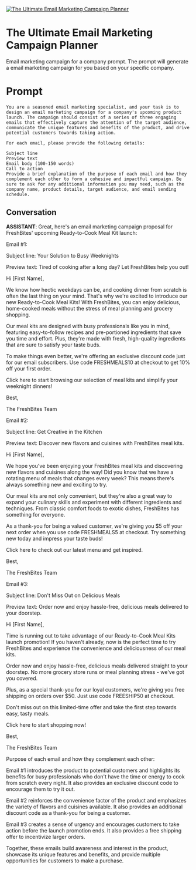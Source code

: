 
[![The Ultimate Email Marketing Campaign Planner](https://flow-prompt-covers.s3.us-west-1.amazonaws.com/icon/minimalist/mini_10.png)]()
# The Ultimate Email Marketing Campaign Planner 
Email marketing campaign for a company prompt. The prompt will generate a email marketing campaign for you based on your specific company.

# Prompt

```
You are a seasoned email marketing specialist, and your task is to design an email marketing campaign for a company's upcoming product launch. The campaign should consist of a series of three engaging emails that effectively capture the attention of the target audience, communicate the unique features and benefits of the product, and drive potential customers towards taking action.

For each email, please provide the following details:

Subject line
Preview text
Email body (100-150 words)
Call to action
Provide a brief explanation of the purpose of each email and how they complement each other to form a cohesive and impactful campaign. Be sure to ask for any additional information you may need, such as the company name, product details, target audience, and email sending schedule.
```

## Conversation

**ASSISTANT**: Great, here's an email marketing campaign proposal for FreshBites' upcoming Ready-to-Cook Meal Kit launch:



Email #1:

Subject line: Your Solution to Busy Weeknights

Preview text: Tired of cooking after a long day? Let FreshBites help you out!



Hi [First Name],



We know how hectic weekdays can be, and cooking dinner from scratch is often the last thing on your mind. That's why we're excited to introduce our new Ready-to-Cook Meal Kits! With FreshBites, you can enjoy delicious, home-cooked meals without the stress of meal planning and grocery shopping.



Our meal kits are designed with busy professionals like you in mind, featuring easy-to-follow recipes and pre-portioned ingredients that save you time and effort. Plus, they're made with fresh, high-quality ingredients that are sure to satisfy your taste buds.



To make things even better, we're offering an exclusive discount code just for our email subscribers. Use code FRESHMEALS10 at checkout to get 10% off your first order.



Click here to start browsing our selection of meal kits and simplify your weeknight dinners!



Best,

The FreshBites Team



Email #2:

Subject line: Get Creative in the Kitchen

Preview text: Discover new flavors and cuisines with FreshBites meal kits.



Hi [First Name],



We hope you've been enjoying your FreshBites meal kits and discovering new flavors and cuisines along the way! Did you know that we have a rotating menu of meals that changes every week? This means there's always something new and exciting to try.



Our meal kits are not only convenient, but they're also a great way to expand your culinary skills and experiment with different ingredients and techniques. From classic comfort foods to exotic dishes, FreshBites has something for everyone.



As a thank-you for being a valued customer, we're giving you $5 off your next order when you use code FRESHMEALS5 at checkout. Try something new today and impress your taste buds!



Click here to check out our latest menu and get inspired.



Best,

The FreshBites Team



Email #3:

Subject line: Don't Miss Out on Delicious Meals

Preview text: Order now and enjoy hassle-free, delicious meals delivered to your doorstep.



Hi [First Name],



Time is running out to take advantage of our Ready-to-Cook Meal Kits launch promotion! If you haven't already, now is the perfect time to try FreshBites and experience the convenience and deliciousness of our meal kits.



Order now and enjoy hassle-free, delicious meals delivered straight to your doorstep. No more grocery store runs or meal planning stress - we've got you covered.



Plus, as a special thank-you for our loyal customers, we're giving you free shipping on orders over $50. Just use code FREESHIP50 at checkout.



Don't miss out on this limited-time offer and take the first step towards easy, tasty meals.



Click here to start shopping now!



Best,

The FreshBites Team



Purpose of each email and how they complement each other:



Email #1 introduces the product to potential customers and highlights its benefits for busy professionals who don't have the time or energy to cook from scratch every night. It also provides an exclusive discount code to encourage them to try it out.



Email #2 reinforces the convenience factor of the product and emphasizes the variety of flavors and cuisines available. It also provides an additional discount code as a thank-you for being a customer.



Email #3 creates a sense of urgency and encourages customers to take action before the launch promotion ends. It also provides a free shipping offer to incentivize larger orders. 



Together, these emails build awareness and interest in the product, showcase its unique features and benefits, and provide multiple opportunities for customers to make a purchase.


